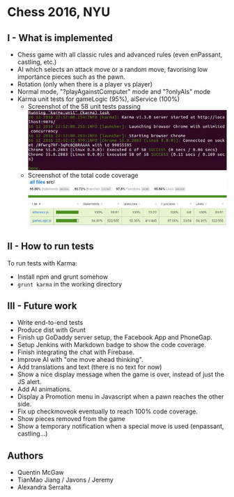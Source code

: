 # **Chess** 2016, NYU

## I - What is implemented
- Chess game with all classic rules and advanced rules (even enPassant, castling, etc.)
- AI which selects an attack move or a random move, favorising low importance pieces such as the pawn.
- Rotation (only when there is a player vs player)
- Normal mode, "?playAgainstComputer" mode and "?onlyAIs" mode
- Karma unit tests for gameLogic (95%), aiService (100%)
  - Screenshot of the 58 unit tests passing ![tests passing](/readme/karma_pass.jpg)
  - Screenshot of the total code coverage ![coverage](/readme/coverage.jpg)


## II - How to run tests
To run tests with Karma:
- Install npm and grunt somehow
- `grunt karma` in the working directory

## III - Future work
- Write end-to-end tests
- Produce dist with Grunt
- Finish up GoDaddy server setup, the Facebook App and PhoneGap.
- Setup Jenkins with Markdown badge to show the code coverage.
- Finish integrating the chat with Firebase.
- Improve AI with "one move ahead thinking".
- Add translations and text (there is no text for now)
- Show a nice display message when the game is over, instead of just the JS alert.
- Add AI animations.
- Display a Promotion menu in Javascript when a pawn reaches the other side.
- Fix up checkmoveok eventually to reach 100% code coverage.
- Show pieces removed from the game
- Show a temporary notification when a special move is used (enpassant, castling...)

## Authors
- Quentin McGaw
- TianMao Jiang / Javons / Jeremy 
- Alexandra Serralta
